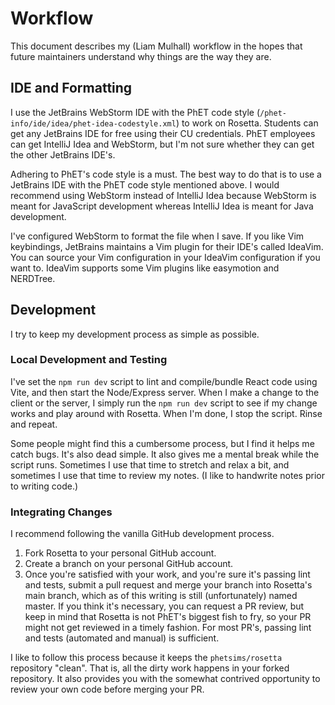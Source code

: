 # Workflow

This document describes my (Liam Mulhall) workflow in the hopes that future maintainers understand why things are the
way they are.

## IDE and Formatting

I use the JetBrains WebStorm IDE with the PhET code style (`/phet-info/ide/idea/phet-idea-codestyle.xml`)
to work on Rosetta. Students can get any JetBrains IDE for free using their CU credentials. PhET employees can get
IntelliJ Idea and WebStorm, but I'm not sure whether they can get the other JetBrains IDE's.

Adhering to PhET's code style is a must. The best way to do that is to use a JetBrains IDE with the PhET code style
mentioned above. I would recommend using WebStorm instead of IntelliJ Idea because WebStorm is meant for JavaScript
development whereas IntelliJ Idea is meant for Java development.

I've configured WebStorm to format the file when I save. If you like Vim keybindings, JetBrains maintains a Vim plugin
for their IDE's called IdeaVim. You can source your Vim configuration in your IdeaVim configuration if you want to.
IdeaVim supports some Vim plugins like easymotion and NERDTree.

## Development

I try to keep my development process as simple as possible.

### Local Development and Testing

I've set the `npm run dev` script to lint and compile/bundle React code using Vite, and then
start the Node/Express server. When I make a change to the client or the server, I simply run the `npm run dev` script
to see if my change works and play around with Rosetta. When I'm done, I stop the script. Rinse and repeat.

Some people might find this a cumbersome process, but I find it helps me catch bugs. It's also dead simple. It also
gives me a mental break while the script runs. Sometimes I use that time to stretch and relax a bit, and sometimes I use
that time to review my notes. (I like to handwrite notes prior to writing code.)

### Integrating Changes

I recommend following the vanilla GitHub development process.

1. Fork Rosetta to your personal GitHub account.
2. Create a branch on your personal GitHub account.
3. Once you're satisfied with your work, and you're sure it's passing lint and tests, submit a pull request and merge
   your branch into Rosetta's main branch, which as of this writing is still (unfortunately) named master. If you think
   it's necessary, you can request a PR review, but keep in mind that Rosetta is not PhET's biggest fish to fry, so your
   PR might not get reviewed in a timely fashion. For most PR's, passing lint and tests (automated and manual) is
   sufficient.

I like to follow this process because it keeps the `phetsims/rosetta` repository "clean". That is, all the dirty work
happens in your forked repository. It also provides you with the somewhat contrived opportunity to review your own code
before merging your PR.